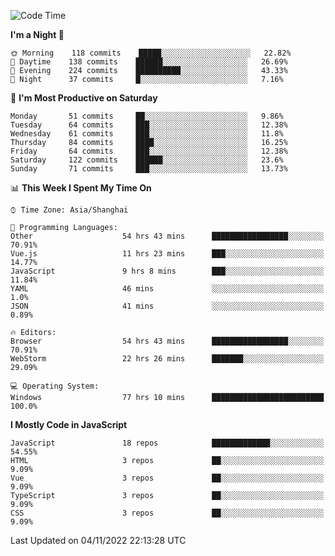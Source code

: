 <!--START_SECTION:waka-->
![Code Time](http://img.shields.io/badge/Code%20Time-1%2C430%20hrs%2039%20mins-blue)

**I'm a Night 🦉** 

```text
🌞 Morning    118 commits    █████░░░░░░░░░░░░░░░░░░░░   22.82% 
🌆 Daytime    138 commits    ██████░░░░░░░░░░░░░░░░░░░   26.69% 
🌃 Evening    224 commits    ██████████░░░░░░░░░░░░░░░   43.33% 
🌙 Night      37 commits     █░░░░░░░░░░░░░░░░░░░░░░░░   7.16%

```
📅 **I'm Most Productive on Saturday** 

```text
Monday       51 commits     ██░░░░░░░░░░░░░░░░░░░░░░░   9.86% 
Tuesday      64 commits     ███░░░░░░░░░░░░░░░░░░░░░░   12.38% 
Wednesday    61 commits     ███░░░░░░░░░░░░░░░░░░░░░░   11.8% 
Thursday     84 commits     ████░░░░░░░░░░░░░░░░░░░░░   16.25% 
Friday       64 commits     ███░░░░░░░░░░░░░░░░░░░░░░   12.38% 
Saturday     122 commits    ██████░░░░░░░░░░░░░░░░░░░   23.6% 
Sunday       71 commits     ███░░░░░░░░░░░░░░░░░░░░░░   13.73%

```


📊 **This Week I Spent My Time On** 

```text
⌚︎ Time Zone: Asia/Shanghai

💬 Programming Languages: 
Other                    54 hrs 43 mins      █████████████████░░░░░░░░   70.91% 
Vue.js                   11 hrs 23 mins      ███░░░░░░░░░░░░░░░░░░░░░░   14.77% 
JavaScript               9 hrs 8 mins        ███░░░░░░░░░░░░░░░░░░░░░░   11.84% 
YAML                     46 mins             ░░░░░░░░░░░░░░░░░░░░░░░░░   1.0% 
JSON                     41 mins             ░░░░░░░░░░░░░░░░░░░░░░░░░   0.89%

🔥 Editors: 
Browser                  54 hrs 43 mins      █████████████████░░░░░░░░   70.91% 
WebStorm                 22 hrs 26 mins      ███████░░░░░░░░░░░░░░░░░░   29.09%

💻 Operating System: 
Windows                  77 hrs 10 mins      █████████████████████████   100.0%

```

**I Mostly Code in JavaScript** 

```text
JavaScript               18 repos            █████████████░░░░░░░░░░░░   54.55% 
HTML                     3 repos             ██░░░░░░░░░░░░░░░░░░░░░░░   9.09% 
Vue                      3 repos             ██░░░░░░░░░░░░░░░░░░░░░░░   9.09% 
TypeScript               3 repos             ██░░░░░░░░░░░░░░░░░░░░░░░   9.09% 
CSS                      3 repos             ██░░░░░░░░░░░░░░░░░░░░░░░   9.09%

```



 Last Updated on 04/11/2022 22:13:28 UTC
<!--END_SECTION:waka-->

<!--
**likaiqiang/likaiqiang** is a ✨ _special_ ✨ repository because its `README.md` (this file) appears on your GitHub profile.

Here are some ideas to get you started:

- 🔭 I’m currently working on ...
- 🌱 I’m currently learning ...
- 👯 I’m looking to collaborate on ...
- 🤔 I’m looking for help with ...
- 💬 Ask me about ...
- 📫 How to reach me: ...
- 😄 Pronouns: ...
- ⚡ Fun fact: ...
-->

